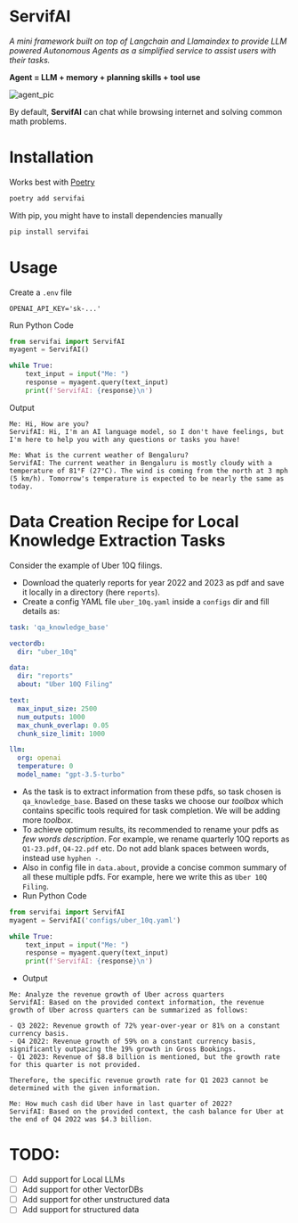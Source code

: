 # ServifAI
*A mini framework built on top of Langchain and Llamaindex to provide LLM powered Autonomous Agents as a simplified service to assist users with their tasks.*

**Agent = LLM + memory + planning skills + tool use**

![agent_pic](https://lilianweng.github.io/posts/2023-06-23-agent/agent-overview.png)

By default, **ServifAI** can chat while browsing internet and solving common math problems.

# Installation
Works best with [Poetry](https://python-poetry.org/docs/)
```bash
poetry add servifai
```
With pip, you might have to install dependencies manually
```bash
pip install servifai
```

# Usage
Create a `.env` file
```env
OPENAI_API_KEY='sk-...'
```

Run Python Code
```python
from servifai import ServifAI
myagent = ServifAI()

while True:
    text_input = input("Me: ")
    response = myagent.query(text_input)
    print(f'ServifAI: {response}\n')
```
Output
```
Me: Hi, How are you?
ServifAI: Hi, I'm an AI language model, so I don't have feelings, but I'm here to help you with any questions or tasks you have!

Me: What is the current weather of Bengaluru?
ServifAI: The current weather in Bengaluru is mostly cloudy with a temperature of 81°F (27°C). The wind is coming from the north at 3 mph (5 km/h). Tomorrow's temperature is expected to be nearly the same as today.

```
# Data Creation Recipe for Local Knowledge Extraction Tasks
Consider the example of Uber 10Q filings. 
- Download the quaterly reports for year 2022 and 2023 as pdf and save it locally in a directory (here `reports`).
- Create a config YAML file `uber_10q.yaml` inside a `configs` dir and fill details as:
```yaml
task: 'qa_knowledge_base'

vectordb:
  dir: "uber_10q"

data:
  dir: "reports"
  about: "Uber 10Q Filing"

text:
  max_input_size: 2500
  num_outputs: 1000
  max_chunk_overlap: 0.05
  chunk_size_limit: 1000

llm:
  org: openai
  temperature: 0
  model_name: "gpt-3.5-turbo"
```
- As the task is to extract information from these pdfs, so task chosen is `qa_knowledge_base`. Based on these tasks we choose our *toolbox* which contains specific tools required for task completion. We will be adding more *toolbox*.
- To achieve optimum results, its recommended to rename your pdfs as *few words description*. For example, we rename quarterly 10Q reports as `Q1-23.pdf`, `Q4-22.pdf` etc. Do not add blank spaces between words, instead use `hyphen -`. 
- Also in config file in `data.about`, provide a concise common summary of all these multiple pdfs. For example, here we write this as `Uber 10Q Filing`.
- Run Python Code
```python
from servifai import ServifAI
myagent = ServifAI('configs/uber_10q.yaml')

while True:
    text_input = input("Me: ")
    response = myagent.query(text_input)
    print(f'ServifAI: {response}\n')
```
- Output
```
Me: Analyze the revenue growth of Uber across quarters
ServifAI: Based on the provided context information, the revenue growth of Uber across quarters can be summarized as follows:

- Q3 2022: Revenue growth of 72% year-over-year or 81% on a constant currency basis.
- Q4 2022: Revenue growth of 59% on a constant currency basis, significantly outpacing the 19% growth in Gross Bookings.
- Q1 2023: Revenue of $8.8 billion is mentioned, but the growth rate for this quarter is not provided.

Therefore, the specific revenue growth rate for Q1 2023 cannot be determined with the given information.

Me: How much cash did Uber have in last quarter of 2022?
ServifAI: Based on the provided context, the cash balance for Uber at the end of Q4 2022 was $4.3 billion.

```

# TODO:
- [ ] Add support for Local LLMs
- [ ] Add support for other VectorDBs
- [ ] Add support for other unstructured data
- [ ] Add support for structured data 
